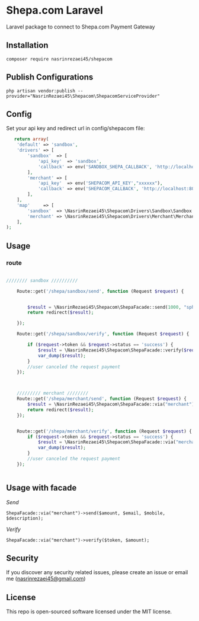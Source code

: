 # Shepa.com Laravel

Laravel package to connect to Shepa.com Payment Gateway

## Installation

`composer require nasrinrezaei45/shepacom`

## Publish Configurations

`php artisan vendor:publish --provider="NasrinRezaei45\Shepacom\ShepacomServiceProvider"`

## Config

Set your api key and redirect url in config/shepacom file:
```php
   return array(
    'default' => 'sandbox',
    'drivers' => [
        'sandbox'  => [
            'api_key'  => 'sandbox',
            'callback' => env('SANDBOX_SHEPA_CALLBACK', 'http://localhost:8000/api/shepa/sandbox/verify'),
        ],
        'merchant' => [
            'api_key'  => env('SHEPACOM_API_KEY',"xxxxxx"),
            'callback' => env('SHEPACOM_CALLBACK', 'http://localhost:8000/api/shepa/merchant/verify'),
        ],
    ],
    'map'     => [
        'sandbox'  => \NasrinRezaei45\Shepacom\Drivers\Sandbox\Sandbox::class,
        'merchant' => \NasrinRezaei45\Shepacom\Drivers\Merchant\Merchant::class,
    ],
);
  ```  
## Usage

### route 

```php
    
//////// sandbox //////////

	Route::get('/shepa/sandbox/send', function (Request $request) {


		$result = \NasrinRezaei45\Shepacom\ShepaFacade::send(1000, "sph_1996@yahoo.com", "09xxxxxxxxx", "desc");
		return redirect($result);

	});

	Route::get('/shepa/sandbox/verify', function (Request $request) {

		if ($request->token && $request->status == 'success') {
			$result = \NasrinRezaei45\Shepacom\ShepaFacade::verify($request->token, 1000);
			var_dump($result);
		}
		//user canceled the request payment
	});



	///////// merchant ////////
	Route::get('/shepa/merchant/send', function (Request $request) {
		$result = \NasrinRezaei45\Shepacom\ShepaFacade::via("merchant")->send(1000, "sph_1996@yahoo.com", "09xxxxxxxxx", "desc");
		return redirect($result);
	});


	Route::get('/shepa/merchant/verify', function (Request $request) {
		if ($request->token && $request->status == 'success') {
			$result = \NasrinRezaei45\Shepacom\ShepaFacade::via("merchant")->verify($request->token, 1000);
			var_dump($result);
		}
		//user canceled the request payment
	});



  ``` 
    
## Usage with facade


    
*Send*

    ShepaFacade::via("merchant")->send($amount, $email, $mobile, $description);
    
*Verify*

    ShepaFacade::via("merchant")->verify($token, $amount);
    
## Security

If you discover any security related issues, please create an issue or email me (nasrinrezaei45@gmail.com)
    
## License

This repo is open-sourced software licensed under the MIT license.
